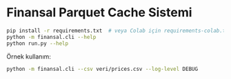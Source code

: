 # Finansal Parquet Cache Sistemi

```bash
pip install -r requirements.txt  # veya Colab için requirements-colab.txt
python -m finansal.cli --help
python run.py --help
```

Örnek kullanım:

```bash
python -m finansal.cli --csv veri/prices.csv --log-level DEBUG
```
